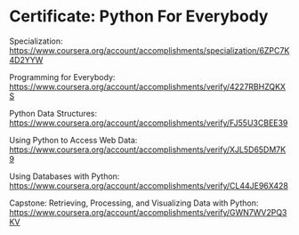 # Certificate: Python For Everybody
Specialization:<br/>https://www.coursera.org/account/accomplishments/specialization/6ZPC7K4D2YYW  
  
Programming for Everybody:<br/>https://www.coursera.org/account/accomplishments/verify/4227RBHZQKXS   
   
Python Data Structures:<br/>https://www.coursera.org/account/accomplishments/verify/FJ55U3CBEE39  
  
Using Python to Access Web Data:<br/>https://www.coursera.org/account/accomplishments/verify/XJL5D65DM7K9  
  
Using Databases with Python:<br/>https://www.coursera.org/account/accomplishments/verify/CL44JE96X428  
  
Capstone: Retrieving, Processing, and Visualizing Data with Python:<br/>
https://www.coursera.org/account/accomplishments/verify/GWN7WV2PQ3KV  
